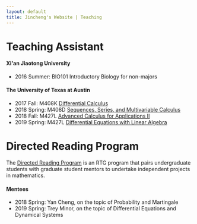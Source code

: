 ```yaml
---
layout: default
title: Jincheng's Website | Teaching
---
```


# Teaching Assistant

<div class="post" markdown="1">

#### Xi'an Jiaotong University

- 2016 Summer: BIO101 Introductory Biology for non-majors

#### The University of Texas at Austin

- 2017 Fall: M408K [Differential Calculus](2017/m408k)
- 2018 Spring: M408D [Sequences, Series, and Multivariable Calculus](2018/m408d)
- 2018 Fall: M427L [Advanced Calculus for Applications II](2018/m427l)
- 2019 Spring: M427L [Differential Equations with Linear Algebra](2019/m427j)

</div>

# Directed Reading Program

<div class="post" markdown="1">

The [Directed Reading Program](https://web.ma.utexas.edu/users/drp/about.html) is an RTG program that pairs undergraduate students with graduate student mentors to undertake independent projects in mathematics. 

#### Mentees

- 2018 Spring: Yan Cheng, on the topic of Probability and Martingale
- 2019 Spring: Trey Minor, on the topic of Differential Equations and Dynamical Systems

</div>